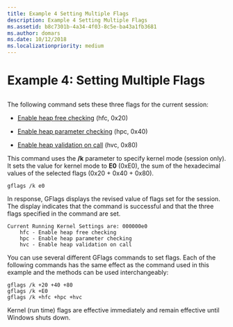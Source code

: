 ```yaml
---
title: Example 4 Setting Multiple Flags
description: Example 4 Setting Multiple Flags
ms.assetid: b8c7301b-4a34-4f03-8c5e-ba43a1fb3681
ms.author: domars
ms.date: 10/12/2018
ms.localizationpriority: medium
---
```


# Example 4: Setting Multiple Flags


## <span id="ddk_example_4___setting_multiple_flags_dtools"></span><span id="DDK_EXAMPLE_4___SETTING_MULTIPLE_FLAGS_DTOOLS"></span>


The following command sets these three flags for the current session:

-   [Enable heap free checking](enable-heap-free-checking.md) (hfc, 0x20)

-   [Enable heap parameter checking](enable-heap-parameter-checking.md) (hpc, 0x40)

-   [Enable heap validation on call](enable-heap-validation-on-call.md) (hvc, 0x80)

This command uses the **/k** parameter to specify kernel mode (session only). It sets the value for kernel mode to **E0** (0xE0), the sum of the hexadecimal values of the selected flags (0x20 + 0x40 + 0x80).

```console
gflags /k e0 
```

In response, GFlags displays the revised value of flags set for the session. The display indicates that the command is successful and that the three flags specified in the command are set.

```console
Current Running Kernel Settings are: 000000e0
    hfc - Enable heap free checking
    hpc - Enable heap parameter checking
    hvc - Enable heap validation on call
```

You can use several different GFlags commands to set flags. Each of the following commands has the same effect as the command used in this example and the methods can be used interchangeably:

```console
gflags /k +20 +40 +80 
gflags /k +E0 
gflags /k +hfc +hpc +hvc 
```

Kernel (run time) flags are effective immediately and remain effective until Windows shuts down.

 

 





